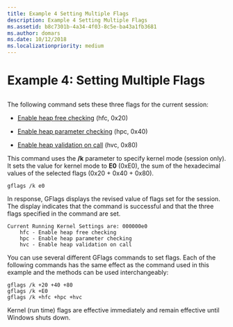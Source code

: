 ```yaml
---
title: Example 4 Setting Multiple Flags
description: Example 4 Setting Multiple Flags
ms.assetid: b8c7301b-4a34-4f03-8c5e-ba43a1fb3681
ms.author: domars
ms.date: 10/12/2018
ms.localizationpriority: medium
---
```


# Example 4: Setting Multiple Flags


## <span id="ddk_example_4___setting_multiple_flags_dtools"></span><span id="DDK_EXAMPLE_4___SETTING_MULTIPLE_FLAGS_DTOOLS"></span>


The following command sets these three flags for the current session:

-   [Enable heap free checking](enable-heap-free-checking.md) (hfc, 0x20)

-   [Enable heap parameter checking](enable-heap-parameter-checking.md) (hpc, 0x40)

-   [Enable heap validation on call](enable-heap-validation-on-call.md) (hvc, 0x80)

This command uses the **/k** parameter to specify kernel mode (session only). It sets the value for kernel mode to **E0** (0xE0), the sum of the hexadecimal values of the selected flags (0x20 + 0x40 + 0x80).

```console
gflags /k e0 
```

In response, GFlags displays the revised value of flags set for the session. The display indicates that the command is successful and that the three flags specified in the command are set.

```console
Current Running Kernel Settings are: 000000e0
    hfc - Enable heap free checking
    hpc - Enable heap parameter checking
    hvc - Enable heap validation on call
```

You can use several different GFlags commands to set flags. Each of the following commands has the same effect as the command used in this example and the methods can be used interchangeably:

```console
gflags /k +20 +40 +80 
gflags /k +E0 
gflags /k +hfc +hpc +hvc 
```

Kernel (run time) flags are effective immediately and remain effective until Windows shuts down.

 

 





